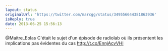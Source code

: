 ```yaml
---
layout: status
originalUrl: 'https://twitter.com/marcgg/status/349556644381863936'
isReply: true
date: 2013-06-25 15:56:13
---
```


@Maitre_Eolas C'était le sujet d'un épisode de radiolab où ils présentent les implications pas évidentes du cas http://t.co/EnnjAcvVHI
